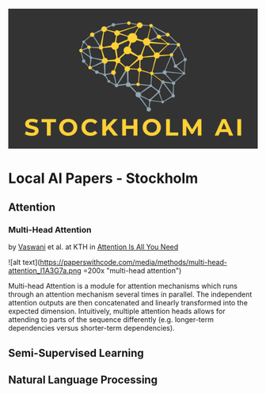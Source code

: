 ![alt text](https://github.com/stockholm-ai/local-papers-test/raw/master/stockholm_ai_logo.16_9.png "Stockholm AI")

# Local AI Papers - Stockholm

## Attention

### Multi-Head Attention
by [Vaswani](mailto:vaswani@mit.com) et al. at KTH in [Attention Is All You Need](https://paperswithcode.com/paper/attention-is-all-you-need)

![alt text](https://paperswithcode.com/media/methods/multi-head-attention_l1A3G7a.png =200x "multi-head attention")

Multi-head Attention is a module for attention mechanisms which runs through an attention mechanism several times in parallel. The independent attention outputs are then concatenated and linearly transformed into the expected dimension. Intuitively, multiple attention heads allows for attending to parts of the sequence differently (e.g. longer-term dependencies versus shorter-term dependencies).

## Semi-Supervised Learning

## Natural Language Processing
